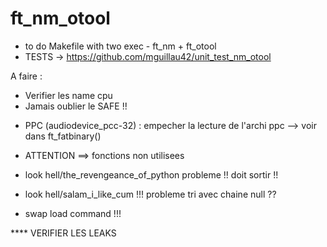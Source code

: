 # ft_nm_otool

- to do Makefile with two exec - ft_nm + ft_otool
- TESTS -> https://github.com/mguillau42/unit_test_nm_otool

A faire :
- Verifier les name cpu
- Jamais oublier le SAFE !!


* PPC (audiodevice_pcc-32) : empecher la lecture de l'archi ppc --> voir dans ft_fatbinary()
* ATTENTION ==> fonctions non utilisees
* look hell/the_revengeance_of_python probleme !! doit sortir !!
* look hell/salam_i_like_cum !!! probleme tri avec chaine null ??

* swap load command !!!

**** VERIFIER LES LEAKS
